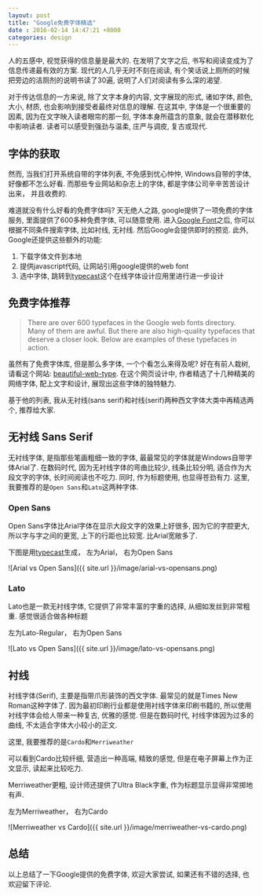 ```yaml
---
layout: post
title: "Google免费字体精选"
date : 2016-02-14 14:47:21 +8000
categories: design
---
```



人的五感中, 视觉获得的信息量是最大的. 在发明了文字之后, 书写和阅读变成为了信息传递最有效的方案. 现代的人几乎无时不刻在阅读, 有个笑话说上厕所的时候把旁边的洁厕剂的说明书读了30遍, 说明了人们对阅读有多么深的渴望. 

对于传达信息的一方来说, 除了文字本身的内容, 文字展现的形式, 诸如字体, 颜色, 大小, 材质, 也会影响到接受者最终对信息的理解. 在这其中, 字体是一个很重要的因素, 因为在文字映入读者眼帘的那一刻, 字体本身所蕴含的意象, 就会在潜移默化中影响读者. 读者可以感受到强劲与温柔, 庄严与调皮, 复古或现代. 

## 字体的获取 ##
然而, 当我们打开系统自带的字体列表, 不免感到忧心忡忡, Windows自带的字体, 好像都不怎么好看. 而那些专业网站和杂志上的字体, 都是字体公司辛辛苦苦设计出来， 并且收费的. 

难道就没有什么好看的免费字体吗? 天无绝人之路, google提供了一项免费的字体服务, 里面提供了600多种免费字体, 可以随意使用. 进入[Google Font](https://www.google.com/fonts)之后, 你可以根据不同条件搜索字体, 比如衬线, 无衬线. 然后Google会提供即时的预览. 此外, Google还提供这些额外的功能:

1. 下载字体文件到本地
2. 提供javascript代码, 让网站引用google提供的web font
3. 选中字体, 跳转到[typecast](www.typecast.com)这个在线字体设计应用里进行进一步设计 

## 免费字体推荐 ##
>There are over 600 typefaces in the Google web fonts directory. Many of them are awful. But there are also high-quality typefaces that deserve a closer look. Below are examples of these typefaces in action.

虽然有了免费字体库, 但是那么多字体, 一个个看怎么来得及呢? 好在有前人栽树, 请看这个网站: [beautiful-web-type](http://hellohappy.org/beautiful-web-type/). 在这个网页设计中, 作者精选了十几种精美的网络字体, 配上文字和设计, 展现出这些字体的独特魅力. 

基于他的列表, 我从无衬线(sans serif)和衬线(serif)两种西文字体大类中再精选两个, 推荐给大家.

## 无衬线 Sans Serif ##
无衬线字体, 是指那些笔画粗细一致的字体, 最最常见的字体就是Windows自带字体Arial了. 在数码时代, 因为无衬线字体的弯曲比较少, 线条比较分明, 适合作为大段文字的字体, 长时间阅读也不吃力. 同时, 作为标题使用, 也显得苍劲有力. 这里, 我要推荐的是`Open Sans`和`Lato`这两种字体. 

### Open Sans ###
Open Sans字体比Arial字体在显示大段文字的效果上好很多, 因为它的字腔更大, 所以字与字之间的更宽, 上下的行距也比较宽. 比Arial宽敞多了. 

下图是用[typecast](www.typecast.com)生成， 左为Arial， 右为Open Sans

![Arial vs Open Sans]({{ site.url }}/image/arial-vs-opensans.png)

### Lato ###

Lato也是一款无衬线字体, 它提供了非常丰富的字重的选择, 从细如发丝到非常粗重. 感觉很适合做各种标题

左为Lato-Regular， 右为Open Sans

![Lato vs Open Sans]({{ site.url }}/image/lato-vs-opensans.png)

## 衬线 ##
衬线字体(Serif), 主要是指带爪形装饰的西文字体. 最常见的就是Times New Roman这种字体了. 因为最初印刷行业都是使用衬线字体来印刷书籍的, 所以使用衬线字体会给人带来一种复古, 优雅的感觉. 但是在数码时代, 衬线字体因为过多的曲线, 不太适合字体大小较小的正文. 

这里, 我要推荐的是`Cardo`和`Merriweather`

可以看到Cardo比较纤细, 营造出一种高端, 精致的感觉, 但是在电子屏幕上作为正文显示, 读起来比较吃力. 

Merriweather更粗, 设计师还提供了Ultra Black字重, 作为标题显示显得非常掷地有声.

左为Merriweather， 右为Cardo

![Merriweather vs Cardo]({{ site.url }}/image/merriweather-vs-cardo.png)

## 总结 ##

以上总结了一下Google提供的免费字体, 欢迎大家尝试, 如果还有不错的选择, 也欢迎留下评论. 




